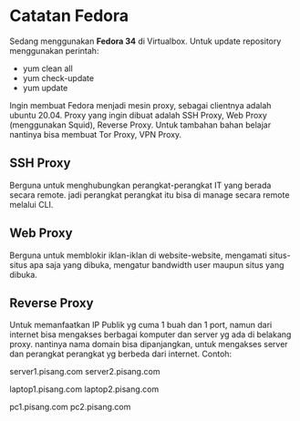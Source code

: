 # Catatan Fedora

Sedang menggunakan **Fedora 34** di Virtualbox. Untuk update repository menggunakan perintah:

* yum clean all
* yum check-update
* yum update

Ingin membuat Fedora menjadi mesin proxy, sebagai clientnya adalah ubuntu 20.04. Proxy yang ingin dibuat adalah SSH Proxy, Web Proxy (menggunakan Squid), Reverse Proxy. Untuk tambahan bahan belajar nantinya bisa membuat Tor Proxy, VPN Proxy.

## SSH Proxy
Berguna untuk menghubungkan perangkat-perangkat IT yang berada secara remote. jadi perangkat perangkat itu bisa di manage secara remote melalui CLI.

## Web Proxy
Berguna untuk memblokir iklan-iklan di website-website, mengamati situs-situs apa saja yang dibuka, mengatur bandwidth user maupun situs yang dibuka.

## Reverse Proxy
Untuk memanfaatkan IP Publik yg cuma 1 buah dan 1 port, namun dari internet bisa mengakses berbagai komputer dan server yg ada di belakang proxy. nantinya nama domain bisa dipanjangkan, untuk mengakses server dan perangkat perangkat yg berbeda dari internet. Contoh:

server1.pisang.com
server2.pisang.com

laptop1.pisang.com
laptop2.pisang.com

pc1.pisang.com
pc2.pisang.com
